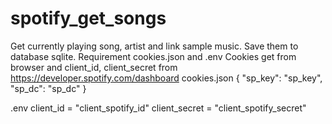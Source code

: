 # spotify_get_songs
Get currently playing song, artist and link sample music.
Save them to database sqlite.
Requirement cookies.json and .env
Cookies get from browser and client_id, client_secret from https://developer.spotify.com/dashboard
cookies.json
{
    "sp_key": "sp_key",
    "sp_dc": "sp_dc"
}


.env
client_id = "client_spotify_id"
client_secret = "client_spotify_secret"
